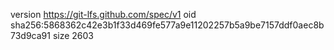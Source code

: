 version https://git-lfs.github.com/spec/v1
oid sha256:5868362c42e3b1f33d469fe577a9e11202257b5a9be7157ddf0aec8b73d9ca91
size 2603
